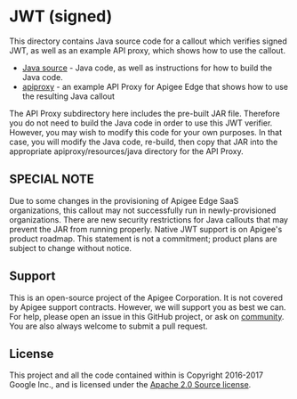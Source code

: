 # JWT (signed)

This directory contains Java source code for a callout which verifies signed JWT, 
as well as an example API proxy, which shows how to use the callout. 

- [Java source](callout) - Java code, as well as instructions for how to build the Java code.
- [apiproxy](apiproxy) - an example API Proxy for Apigee Edge that shows how to use the resulting Java callout


The API Proxy subdirectory here includes the pre-built JAR file. Therefore you do not need to build the Java code in order to use this JWT verifier. However, you may wish to modify this code for your own purposes. In that case, you will modify the Java code, re-build, then copy that JAR into the appropriate apiproxy/resources/java directory for the API Proxy.

## SPECIAL NOTE

Due to some changes in the provisioning of Apigee Edge SaaS organizations, this callout may not successfully run in newly-provisioned organizations. There are new security restrictions for Java callouts that may prevent the JAR from running properly.
Native JWT support is on Apigee's product roadmap. This statement is not a commitment; product plans are subject to change without notice.


## Support

This is an open-source project of the Apigee Corporation. It is not covered by Apigee support contracts. However, we will support you as best we can. For help, please open an issue in this GitHub project, or ask on [community](https://community.apigee.com). You are also always welcome to submit a pull request.

## License

This project and all the code contained within is Copyright 2016-2017 Google Inc., and is licensed under the [Apache 2.0 Source license](../LICENSE).


